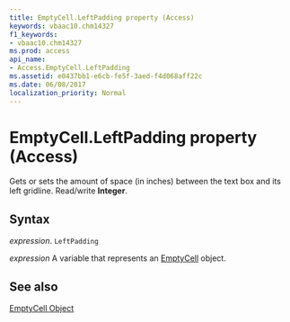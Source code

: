 ```yaml
---
title: EmptyCell.LeftPadding property (Access)
keywords: vbaac10.chm14327
f1_keywords:
- vbaac10.chm14327
ms.prod: access
api_name:
- Access.EmptyCell.LeftPadding
ms.assetid: e0437bb1-e6cb-fe5f-3aed-f4d068aff22c
ms.date: 06/08/2017
localization_priority: Normal
---
```



# EmptyCell.LeftPadding property (Access)

Gets or sets the amount of space (in inches) between the text box and its left gridline. Read/write  **Integer**.


## Syntax

_expression_. `LeftPadding`

_expression_ A variable that represents an [EmptyCell](Access.EmptyCell.md) object.


## See also


[EmptyCell Object](Access.EmptyCell.md)

